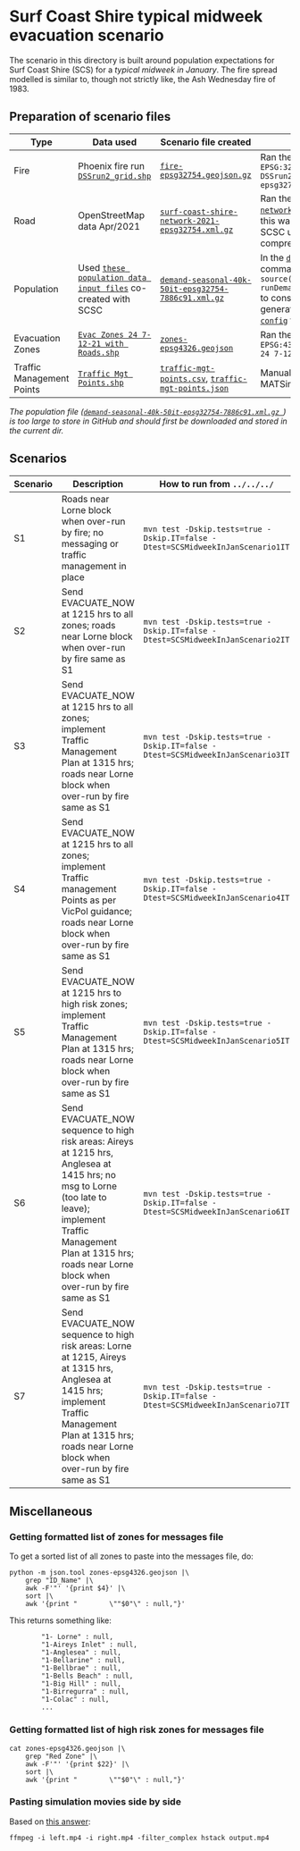 # Surf Coast Shire typical midweek evacuation scenario

The scenario in this directory is built around population expectations for Surf Coast Shire (SCS) for a *typical midweek in January*. The fire spread modelled is similar to, though not strictly like, the Ash Wednesday fire of 1983.


## Preparation of scenario files

Type | Data used | Scenario file created | Process for creating
-|-|-|-
Fire | Phoenix fire run [`DSSrun2_grid.shp`](https://github.com/agentsoz/ees-data/tree/eb49b83ea462a29d511c0386c639395761c64a8b/surf-coast-shire/evac-exercise-202112) | [`fire-epsg32754.geojson.gz`](fire-epsg32754.geojson.gz) | Ran the command `ogr2ogr -f "GeoJson" -t_srs EPSG:32754 fire-epsg32754.geojson DSSrun2_grid.shp && gzip -9 fire-epsg32754.geojson`
Road | OpenStreetMap data Apr/2021| [`surf-coast-shire-network-2021-epsg32754.xml.gz`](../surf-coast-shire-network-2021-epsg32754.xml.gz) | Ran the script [`create-surf-coast-shire-network.sh`](https://github.com/agentsoz/ees-data/blob/36cd139994b73d2c2d6ef4993caad023f92110a0/surf-coast-shire/osm/create-surf-coast-shire-network.sh) to construct the road network `.xml`; this was iteratively and manually corrected by SCSC using the JOSM MATSim plugin; and compressed using `gzip -9`
Population | Used [`these population data input files`](https://github.com/eesim/demand-seasonal/tree/74ab981347a6fa6ae701c4e1c057f9d39d145a5b/tests/data) co-created with SCSC | [`demand-seasonal-40k-50it-epsg32754-7886c91.xml.gz`](https://cloudstor.aarnet.edu.au/plus/s/poLPMcKNUZQz5mC?path=%2Fees%2Fscenarios%2Fsurf-coast-shire%2Fmidweek-in-jan)  | In the [`demand-seasonal`](https://github.com/eesim/demand-seasonal/tree/74ab981347a6fa6ae701c4e1c057f9d39d145a5b) repository, ran the command `Rscript -e 'setwd("R"); source("main.R"); runDemandGenerationExample(num.agents=40000)'` to construct the population `.xml`; then ran the generated demand through MATSim using [`this config`](https://github.com/eesim/demand-seasonal/blob/74ab981347a6fa6ae701c4e1c057f9d39d145a5b/data/matsim/config.xml) for 50 iterations
Evacuation Zones | [`Evac Zones 24 7-12-21 with Roads.shp`](https://github.com/agentsoz/ees-data/tree/eb49b83ea462a29d511c0386c639395761c64a8b/surf-coast-shire/evac-exercise-202112) | [`zones-epsg4326.geojson`](zones-epsg4326.geojson) | Ran the command `ogr2ogr -f "GeoJson" -t_srs EPSG:4326 zones-epsg4326.geojson Evac\ Zones\ 24 7-12-21\ with\ Roads.shp`
Traffic Management Points | [`Traffic Mgt Points.shp`](https://github.com/agentsoz/ees-data/tree/eb49b83ea462a29d511c0386c639395761c64a8b/surf-coast-shire/evac-exercise-202112) | [`traffic-mgt-points.csv`](traffic-mgt-points.csv), [`traffic-mgt-points.json`](traffic-mgt-points.json) | Manually mapped traffic management points to MATSim network link IDs

*The population file ([`demand-seasonal-40k-50it-epsg32754-7886c91.xml.gz
`](https://cloudstor.aarnet.edu.au/plus/s/poLPMcKNUZQz5mC?path=%2Fees%2Fscenarios%2Fsurf-coast-shire%2Fmidweek-in-jan)) is too large to store in GitHub and should first be downloaded and stored in the current dir.*

## Scenarios

Scenario | Description | How to run from `../../../` |
-|-|-|
S1 | Roads near Lorne block when over-run by fire; no messaging or traffic management in place | `mvn test -Dskip.tests=true -Dskip.IT=false -Dtest=SCSMidweekInJanScenario1IT` |
S2 | Send EVACUATE_NOW at 1215 hrs to all zones; roads near Lorne block when over-run by fire same as S1 | `mvn test -Dskip.tests=true -Dskip.IT=false -Dtest=SCSMidweekInJanScenario2IT` |
S3 | Send EVACUATE_NOW at 1215 hrs to all zones; implement Traffic Management Plan at 1315 hrs; roads near Lorne block when over-run by fire same as S1 | `mvn test -Dskip.tests=true -Dskip.IT=false -Dtest=SCSMidweekInJanScenario3IT` |
S4 | Send EVACUATE_NOW at 1215 hrs to all zones; implement Traffic management Points as per VicPol guidance; roads near Lorne block when over-run by fire same as S1 | `mvn test -Dskip.tests=true -Dskip.IT=false -Dtest=SCSMidweekInJanScenario4IT` |
S5 | Send EVACUATE_NOW at 1215 hrs to high risk zones; implement Traffic Management Plan at 1315 hrs; roads near Lorne block when over-run by fire same as S1 | `mvn test -Dskip.tests=true -Dskip.IT=false -Dtest=SCSMidweekInJanScenario5IT` |
S6 | Send EVACUATE_NOW sequence to high risk areas: Aireys at 1215 hrs, Anglesea at 1415 hrs; no msg to Lorne (too late to leave); implement Traffic Management Plan at 1315 hrs; roads near Lorne block when over-run by fire same as S1 | `mvn test -Dskip.tests=true -Dskip.IT=false -Dtest=SCSMidweekInJanScenario6IT` |
S7 | Send EVACUATE_NOW sequence to high risk areas: Lorne at 1215, Aireys at 1315 hrs, Anglesea at 1415 hrs; implement Traffic Management Plan at 1315 hrs; roads near Lorne block when over-run by fire same as S1 | `mvn test -Dskip.tests=true -Dskip.IT=false -Dtest=SCSMidweekInJanScenario7IT` |


## Miscellaneous

### Getting formatted list of zones for messages file

To get a sorted list of all zones to paste into the messages file, do:
```
python -m json.tool zones-epsg4326.geojson |\
    grep "ID_Name" |\
    awk -F'"' '{print $4}' |\
    sort |\
    awk '{print "        \""$0"\" : null,"}'

```
This returns something like:
```
        "1- Lorne" : null,
        "1-Aireys Inlet" : null,
        "1-Anglesea" : null,
        "1-Bellarine" : null,
        "1-Bellbrae" : null,
        "1-Bells Beach" : null,
        "1-Big Hill" : null,
        "1-Birregurra" : null,
        "1-Colac" : null,
        ...
```

### Getting formatted list of high risk zones for messages file

```
cat zones-epsg4326.geojson |\
    grep "Red Zone" |\
    awk -F'"' '{print $22}' |\
    sort |\
    awk '{print "        \""$0"\" : null,"}'
```

### Pasting simulation movies side by side

Based on [this answer](https://unix.stackexchange.com/a/437044):

```
ffmpeg -i left.mp4 -i right.mp4 -filter_complex hstack output.mp4
```
